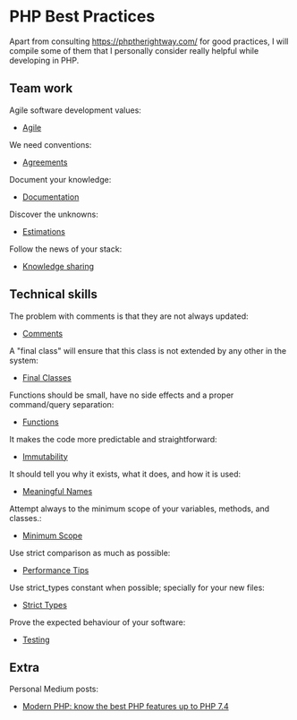 # PHP Best Practices

Apart from consulting https://phptherightway.com/ for good practices, I will compile some of them that I personally consider really helpful while developing in PHP.

## Team work

Agile software development values:

* [Agile](/team-work/agile.md)

We need conventions:

* [Agreements](/team-work/agreements.md)

Document your knowledge:

* [Documentation](/team-work/documentation.md)

Discover the unknowns:

* [Estimations](/team-work/estimations.md)

Follow the news of your stack:

* [Knowledge sharing](/team-work/knowledge-sharing.md)

## Technical skills

The problem with comments is that they are not always updated:

* [Comments](/technical-skills/comments.md) 

A "final class" will ensure that this class is not extended by any other in the system:

* [Final Classes](/technical-skills/final-classes.md) 

Functions should be small, have no side effects and a proper command/query separation:

* [Functions](/technical-skills/functions.md)

It makes the code more predictable and straightforward:

* [Immutability](/technical-skills/immutability.md)

It should tell you why it exists, what it does, and how it is used:

* [Meaningful Names](/technical-skills/meaningful-names.md)

Attempt always to the minimum scope of your variables, methods, and classes.:

* [Minimum Scope](/technical-skills/minimum-scope.md)

Use strict comparison as much as possible:

* [Performance Tips](/technical-skills/performance-tips.md)

Use strict_types constant when possible; specially for your new files:

* [Strict Types](/technical-skills/strict-types.md)

Prove the expected behaviour of your software:

* [Testing](/technical-skills/testing.md)

## Extra 

Personal Medium posts: 

* [Modern PHP: know the best PHP features up to PHP 7.4](https://medium.com/chemaclass/modern-php-know-the-best-php-features-til-php-7-4-e3b2bf5916b2)
